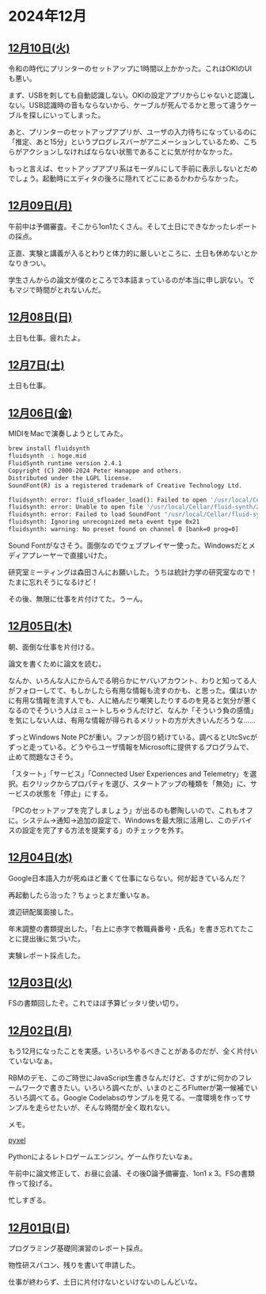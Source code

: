# 2024年12月

## [12月10日(火)](#10) <a id="10"></a>

令和の時代にプリンターのセットアップに1時間以上かかった。これはOKIのUIも悪い。

まず、USBを刺しても自動認識しない。OKIの設定アプリからじゃないと認識しない。USB認識時の音もならないから、ケーブルが死んでるかと思って違うケーブルを探しにいってしまった。

あと、プリンターのセットアップアプリが、ユーザの入力待ちになっているのに「推定、あと15分」というプログレスバーがアニメーションしているため、こちらがアクションしなければならない状態であることに気が付かなかった。

もっと言えば、セットアップアプリ系はモーダルにして手前に表示しないとだめでしょう。起動時にエディタの後ろに隠れてどこにあるかわからなかった。

## [12月09日(月)](#09) <a id="09"></a>

午前中は予備審査。そこから1on1たくさん。そして土日にできなかったレポートの採点。

正直、実験と講義が入るとわりと体力的に厳しいところに、土日も休めないとかなりきつい。

学生さんからの論文が僕のところで3本詰まっているのが本当に申し訳ない。でもマジで時間がとれないんだ。

## [12月08日(日)](#08) <a id="08"></a>

土日も仕事。疲れたよ。

## [12月7日(土)](#07) <a id="07"></a>

土日も仕事。

## [12月06日(金)](#06) <a id="06"></a>

MIDIをMacで演奏しようとしてみた。

```sh
brew install fluidsynth 
fluidsynth -i hoge.mid
FluidSynth runtime version 2.4.1
Copyright (C) 2000-2024 Peter Hanappe and others.
Distributed under the LGPL license.
SoundFont(R) is a registered trademark of Creative Technology Ltd.

fluidsynth: error: fluid_sfloader_load(): Failed to open '/usr/local/Cellar/fluid-synth/2.4.1/share/soundfonts/default.sf2': File does not exist.
fluidsynth: error: Unable to open file '/usr/local/Cellar/fluid-synth/2.4.1/share/soundfonts/default.sf2'
fluidsynth: error: Failed to load SoundFont "/usr/local/Cellar/fluid-synth/2.4.1/share/soundfonts/default.sf2"
fluidsynth: Ignoring unrecognized meta event type 0x21
fluidsynth: warning: No preset found on channel 0 [bank=0 prog=0]
```

Sound Fontがなさそう。面倒なのでウェブプレイヤー使った。Windowsだとメディアプレーヤーで直接いけた。

研究室ミーティングは森田さんにお願いした。うちは統計力学の研究室なので！たまに忘れそうになるけど！

その後、無限に仕事を片付けてた。うーん。

## [12月05日(木)](#05) <a id="05"></a>

朝、面倒な仕事を片付ける。

論文を書くために論文を読む。

なんか、いろんな人にからんでる明らかにヤバいアカウント、わりと知ってる人がフォローしてて、もしかしたら有用な情報も流すのかも、と思った。僕はいかに有用な情報を流す人でも、人に絡んだり嘲笑したりするのを見ると気分が悪くなるのでそういう人はミュートしちゃうんだけど、なんか「そういう負の感情」を気にしない人は、有用な情報が得られるメリットの方が大きいんだろうな……

ずっとWindows Note PCが重い。ファンが回り続けている。調べるとUtcSvcがずっと走っている。どうやらユーザ情報をMicrosoftに提供するプログラムで、止めて問題なさそう。

「スタート」「サービス」「Connected User Experiences and Telemetry」を選択。右クリックからプロパティを選び、スタートアップの種類を「無効」に、サービスの状態を「停止」にする。

「PCのセットアップを完了しましょう」が出るのも鬱陶しいので、これもオフに。システム→通知→追加の設定で、Windowsを最大限に活用し、このデバイスの設定を完了する方法を提案する」のチェックを外す。


## [12月04日(水)](#04) <a id="04"></a>

Google日本語入力が死ぬほど重くて仕事にならない。何が起きているんだ？

再起動したら治った？ちょっとまだ重いなぁ。

渡辺研配属面接した。

年末調整の書類提出した。「右上に赤字で教職員番号・氏名」を書き忘れてたことに提出後に気づいた。

実験レポート採点した。

## [12月03日(火)](#03) <a id="03"></a>

FSの書類回したぞ。これでほぼ予算ピッタリ使い切り。

## [12月02日(月)](#02) <a id="02"></a>

もう12月になったことを実感。いろいろやるべきことがあるのだが、全く片付いていないなぁ。

RBMのデモ、このご時世にJavaScript生書きなんだけど、さすがに何かのフレームワークで書きたい。いろいろ調べたが、いまのところFlutterが第一候補でいろいろ調べてる。Google Codelabsのサンプルを見てる。一度環境を作ってサンプルを走らせたいが、そんな時間が全く取れない。

メモ。

[pyxel](https://github.com/kitao/pyxel)

Pythonによるレトロゲームエンジン。ゲーム作りたいなぁ。

午前中に論文修正して、お昼に会議、その後D論予備審査、1on1 x 3。FSの書類作って投げる。

忙しすぎる。

## [12月01日(日)](#01) <a id="01"></a>

プログラミング基礎同演習のレポート採点。

物性研スパコン、残りを書いて申請した。

仕事が終わらず、土日に片付けないといけないのしんどいな。